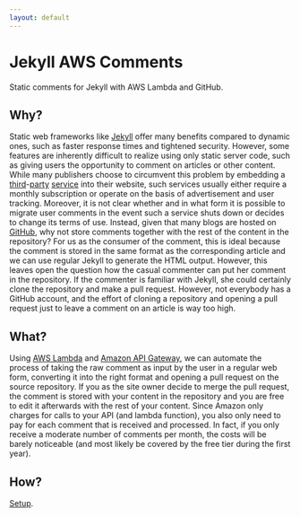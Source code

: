```yaml
---
layout: default
---
```


# Jekyll AWS Comments

Static comments for Jekyll with AWS Lambda and GitHub.

## Why?

Static web frameworks like [Jekyll](https://www.jekyllrb.com) offer many benefits compared to dynamic ones, such as faster response times and tightened security. However, some features are inherently difficult to realize using only static server code, such as giving users the opportunity to comment on articles or other content. While many publishers choose to circumvent this problem by embedding a [third](https://developers.facebook.com/products/social-plugins/comments/)-[party](https://disqus.com) [service](https://www.discourse.org) into their website, such services usually either require a monthly subscription or operate on the basis of advertisement and user tracking. Moreover, it is not clear whether and in what form it is possible to migrate user comments in the event such a service shuts down or decides to change its terms of use. Instead, given that many blogs are hosted on [GitHub](https://www.github.com), why not store comments together with the rest of the content in the repository? For us as the consumer of the comment, this is ideal because the comment is stored in the same format as the corresponding article and we can use regular Jekyll to generate the HTML output. However, this leaves open the question how the casual commenter can put her comment in the repository. If the commenter is familiar with Jekyll, she could certainly clone the repository and make a pull request. However, not everybody has a GitHub account, and the effort of cloning a repository and opening a pull request just to leave a comment on an article is way too high.

## What?

Using [AWS Lambda](https://aws.amazon.com/lambda/) and [Amazon API Gateway](https://aws.amazon.com/api-gateway/), we can automate the process of taking the raw comment as input by the user in a regular web form, converting it into the right format and opening a pull request on the source repository. If you as the site owner decide to merge the pull request, the comment is stored with your content in the repository and you are free to edit it afterwards with the rest of your content. Since Amazon only charges for calls to your API (and lambda function), you also only need to pay for each comment that is received and processed. In fact, if you only receive a moderate number of comments per month, the costs will be barely noticeable (and most likely be covered by the free tier during the first year).

## How?

[Setup](setup/).
